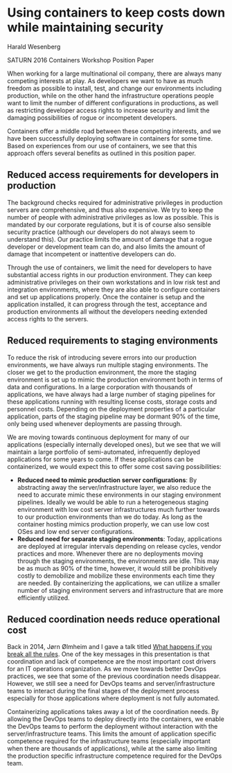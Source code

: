 # Using containers to keep costs down while maintaining security

Harald Wesenberg

SATURN 2016 Containers Workshop Position Paper


When working for a large multinational oil company, there are always many competing interests
at play. As developers we want to have as much freedom as possible to install, test, and change
our environments including production, while on the other hand the infrastructure operations
people want to limit the number of different configurations in productions, as well as
restricting developer access rights to increase security and limit the damaging possibilities
of rogue or incompetent developers.

Containers offer a middle road between these competing interests, and we have been successfully
deploying software in containers for some time. Based on experiences from our use of containers,
we see that this approach offers several benefits as outlined in this position paper.

## Reduced access requirements for developers in production

The background checks required for administrative privileges in production servers are 
comprehensive, and thus also expensive. We try to keep the number of people with administrative 
privileges as low as possible. This is mandated by our corporate regulations, but it is of
course also sensible security practice (although our developers do not always seem to understand 
this). Our practice limits the amount of damage that a rogue developer or development team can do, 
and also limits the amount of damage that incompetent or inattentive developers can do. 

Through the use of containers, we limit the need for developers to have substantial access rights
in our production environment. They can keep administrative privileges on their own workstations 
and in low risk test and integration environments, where they are also able to configure containers 
and set up applications properly. Once the container is setup and the application installed, it can 
progress through the test, acceptance and production environments all without the developers needing 
extended access rights to the servers.

## Reduced requirements to staging environments

To reduce the risk of introducing severe errors into our production environments, we have always run
multiple staging environments. The closer we get to the production environment, the more the staging
environment is set up to mimic the production environment both in terms of data and configurations. 
In a large corporation with thousands of applications, we have always had a large number of staging
pipelines for these applications running with resulting license costs, storage costs and personnel 
costs. Depending on the deployment properties of a particular application, parts of the staging pipeline 
may be dormant 90% of the time, only being used whenever deployments are passing through.

We are moving towards continuous deployment for many of our applications (especially internally developed
ones), but we see that we will maintain a large portfolio of semi-automated, infrequently deployed 
applications for some years to come. If these applications can be containerized, we would expect this
to offer some cost saving possibilities:

* **Reduced need to mimic production server configurations**: By abstracting away the server/infrastructure 
  layer, we also reduce the need to accurate mimic these environments in our staging environment pipelines. 
  Ideally we would be able to run a heterogeneous staging environment with low cost server infrastructures
  much further towards to our production environments than we do today. As long as the container hosting 
  mimics production properly, we can use low cost OSes and low end server configurations.
* **Reduced need for separate staging environments**: Today, applications are deployed at irregular intervals
   depending on release cycles, vendor practices and more. Whenever there are no deployments moving through 
   the staging environments, the environments are idle. This may be as much as 90% of the time, however, 
   it would still be prohibitively costly to demobilize and mobilize these environments each time they are 
   needed. By containerizing the applications, we can utilize a smaller number of staging environment servers 
   and infrastructure that are more efficiently utilized.


## Reduced coordination needs reduce operational cost

Back in 2014, Jørn Ølmheim and I gave a talk titled 
[What happens if you break all the rules](https://www.youtube.com/watch?v=_Wa8Ekx3-aA). 
One of the key messages in this presentation is that coordination and lack of competence are the 
most important cost drivers for an IT operations organization. As we move towards better DevOps practices, 
we see that some of the previous coordination needs disappear. However, we still see a need for DevOps 
teams and server/infrastructure teams to interact during the final stages of the deployment process especially 
for those applications where deployment is not fully automated.

Containerizing applications takes away a lot of the coordination needs. By allowing the DevOps teams to 
deploy directly into the containers, we enable the DevOps teams to perform the deployment without interaction 
with the server/infrastructure teams. This limits the amount of application specific competence required for 
the infrastructure teams (especially important when there are thousands of applications), while at the same 
also limiting the production specific infrastructure competence required for the DevOps team. 
